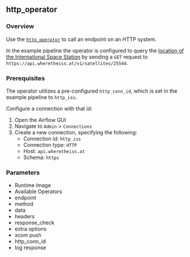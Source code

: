 ## http_operator

### Overview

Use the [`http_operator`](https://airflow.apache.org/docs/apache-airflow/1.10.12/_api/airflow/operators/http_operator/index.html) to call an endpoint on an HTTP system.

In the example pipeline the operator is configured to query the [location of the International Space Station](https://wheretheiss.at/) by sending a `GET` request to `https://api.wheretheiss.at/v1/satellites/25544`.

### Prerequisites

The operator utilizes a pre-configured `http_conn_id`, which is set in the example pipeline to `http_iss`.

Configure a connection with that id:
 1. Open the Airflow GUI
 1. Navigate to `Admin` > `Connections`
 1. Create a new connection, specifying the following:
    - Connection id:   `http_iss`
    - Connection type: `HTTP`
    - Host: `api.wheretheiss.at`
    - Schema: `https` 

### Parameters

- Runtime Image
- Available Operators
- endpoint 
- method
- data
- headers
- response_check
- extra options
- xcom push
- http_conn_id
- log response
